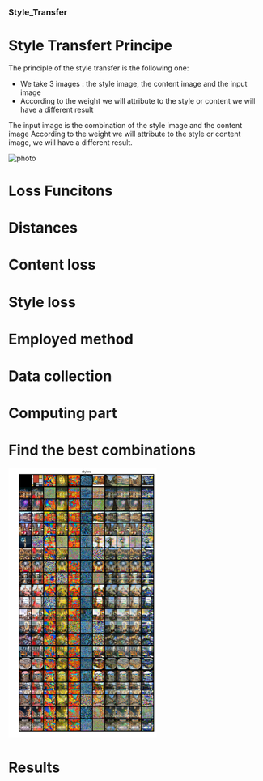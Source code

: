 ### Style_Transfer


# Style Transfert Principe

The principle of the style transfer is the following one:
  - We take 3 images : the style image, the content image and the input image
  - According to the weight we will attribute to the style or content we will have a different result
  
The input image is the combination of the style image and the content image
According to the weight we will attribute to the style or content image, we will have a different result.

![photo](https://github.com/Henri-Hoyez/Style_Transfer/blob/master/results/img2.png)

# Loss Funcitons

# Distances

# Content loss

# Style loss

# Employed method

# Data collection

# Computing part

# Find the best combinations

![photo](https://github.com/Henri-Hoyez/Style_Transfer/blob/master/results/Image1.png)

# Results 

